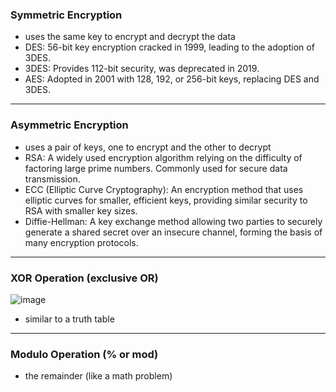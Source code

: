 ### Symmetric Encryption
- uses the same key to encrypt and decrypt the data
- DES: 56-bit key encryption cracked in 1999, leading to the adoption of 3DES.
- 3DES: Provides 112-bit security, was deprecated in 2019.
- AES: Adopted in 2001 with 128, 192, or 256-bit keys, replacing DES and 3DES.
___
### Asymmetric Encryption
- uses a pair of keys, one to encrypt and the other to decrypt
- RSA: A widely used encryption algorithm relying on the difficulty of factoring large prime numbers. Commonly used for secure data transmission.
- ECC (Elliptic Curve Cryptography): An encryption method that uses elliptic curves for smaller, efficient keys, providing similar security to RSA with smaller key sizes.
- Diffie-Hellman: A key exchange method allowing two parties to securely generate a shared secret over an insecure channel, forming the basis of many encryption protocols.
___
### XOR Operation (exclusive OR)
![image](https://github.com/user-attachments/assets/559250a9-cd33-44f9-80ae-40f76042c032)
- similar to a truth table
___
### Modulo Operation (% or mod)
- the remainder (like a math problem)









